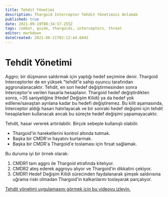 ```yaml
---
title: Tehdit Yönetimi
description: Thargoid Interceptor Tehdit Yönetimini Anlamak
published: true
date: 2021-09-19T08:34:57.255Z
tags: combat, guide, thargoids, interceptors, threat
editor: markdown
dateCreated: 2021-06-21T02:12:44.684Z
---
```


# Tehdit Yönetimi
Aggro; bir düşmanın saldırmak için yaptığı hedef seçimine denir. Thargoid Interceptorler de en yüksek "tehdit"e sahip oyuncu tarafından aggronalanacaktır. Tehdit, en son hedef değiştirmesinden sonra Interceptor'e verilen hasarla hesaplanır. Thargoid hedef değiştirdikten sonra, ~35 saniyeliğine (Hedef Değişim Kilidi) ya da hedef yok edilene/savaştan ayrılana kadar bu hedefi değiştiremez. Bu kilit aşamasında, Interceptor aldığı hasarı hatırlayacak ve bir sonraki hedef değişimi için tehdit hesaplarken kullanacak ancak bu süreçte hedef değişimi yapamayacaktır.

Tehdit, hasar vererek artırılabilir. Birçok sebeple kullanışlı olabilir.

- Thargoid'in hareketlerini kontrol altında tutmak.
- Başka bir CMDR'ın hayatını kurtarmak.
- Başka bir CMDR'a Thargoid'e toslaması için fırsat sağlamak.

Bu duruma iyi bir örnek olarak:

1. CMDR1 tam aggro ile Thargoid etrafında kitelıyor.
1. CMDR2 ateş ederek aggroyu alıyor ve Thargoid'in dikkatini çekiyor.
1. CMDR1 Hedef Değişim Kilidi sürecinden faydalanarak şimşek saldırısına uğrama riski olmadan Thargoid'in kalkanlarını toslayarak parçalıyor.

[Tehdit yönetimi uygulamasını görmek için bu videoyu izleyin.](https://youtu.be/pGBnAZDxVCU)